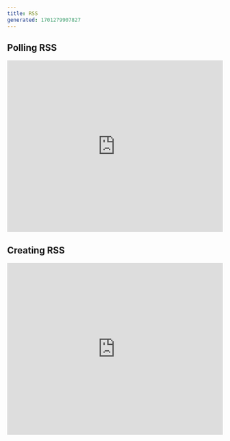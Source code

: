 ```yaml
---
title: RSS
generated: 1701279907827
---
```


## Polling RSS

<div class="not-content">
  <iframe src="https://www.val.town/embed/@stevekrouse.pollRSSFeeds" width="100%" frameborder="no" style="height: 400px;">
    &#x20;
  </iframe>
</div>

## Creating RSS

<div class="not-content">
  <iframe src="https://www.val.town/embed/@stevekrouse.valTownBlogRSS" width="100%" frameborder="no" style="height: 400px;">
    &#x20;
  </iframe>
</div>
